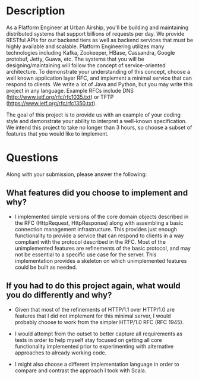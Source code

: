 Description
================================================================================
As a Platform Engineer at Urban Airship, you'll be building and maintaining distributed systems that support billions of requests per day. We provide RESTful APIs for our backend tiers as well as backend services that must be highly available and scalable. Platform Engineering utilizes many technologies including Kafka, Zookeeper, HBase, Cassandra, Google protobuf, Jetty, Guava, etc. The systems that you will be designing/maintaining will follow the concept of service-oriented architecture. To demonstrate your understanding of this concept, choose a well known application layer RFC, and implement a minimal service that can respond to clients. We write a lot of Java and Python, but you may write this project in any language. Example RFCs include DNS (http://www.ietf.org/rfc/rfc1035.txt) or TFTP (https://www.ietf.org/rfc/rfc1350.txt).

The goal of this project is to provide us with an example of your coding style and demonstrate your ability to interpret a well-known specification. We intend this project to take no longer than 3 hours, so choose a subset of features that you would like to implement.

Questions
================================================================================

Along with your submission, please answer the following:

What features did you choose to implement and why?
--------------------------------------------------------------------------------

- I implemented simple versions of the core domain objects described in the RFC (HttpRequest, HttpResponse) along with assembling a basic connection management infrastructure. This provides just enough functionality to provide a service that can respond to clients in a way compliant with the protocol described in the RFC. Most of the unimplemented features are refinements of the basic protocol, and may not be essential to a specific use case for the server. This implementation provides a skeleton on which unimplemented features could be built as needed.

If you had to do this project again, what would you do differently and why?
--------------------------------------------------------------------------------

- Given that most of the refinements of HTTP/1.1 over HTTP/1.0 are features that I did not implement for this minimal server, I would probably choose to work from the simpler HTTP/1.0 RFC (RFC 1945).

- I would attempt from the outset to better capture all requirements as tests in order to help myself stay focused on getting all core functionality implemented prior to experimenting with alternative approaches to already working code.

- I might also choose a different implementation language in order to compare and contrast the approach I took with Scala.
